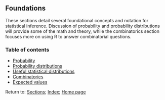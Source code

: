 ## Foundations

These sections detail several foundational concepts and notation for statistical inference. Discussion of probability and probability distributions will provide some of the math and theory, while the combinatorics section focuses more on using R to answer combinatorial questions.

### Table of contents

* [Probability](C01_P001_Probability.md)
* [Probability distributions](C01_P002_Distributions.md)
* [Useful statistical distributions](C01_P003_Useful_distributions.md)
* [Combinatorics](C01_P004_Combinatorics.md)
* [Expected values](C01_P005_Expected_values.md)

Return to:
[Sections](C00_P002_Chapters.md);
[Index](I0_P000_Main_index.md ); 
[Home page](https://rettopnivek.github.io/Tutorials_for_statistics/)


